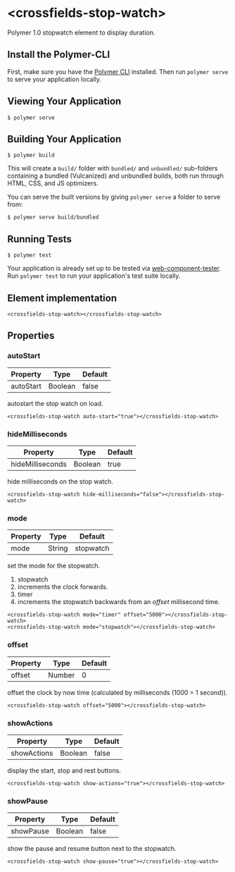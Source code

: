 # \<crossfields-stop-watch\>

Polymer 1.0 stopwatch element to display duration.

## Install the Polymer-CLI

First, make sure you have the [Polymer CLI](https://www.npmjs.com/package/polymer-cli) installed. Then run `polymer serve` to serve your application locally.

## Viewing Your Application

```
$ polymer serve
```

## Building Your Application

```
$ polymer build
```

This will create a `build/` folder with `bundled/` and `unbundled/` sub-folders
containing a bundled (Vulcanized) and unbundled builds, both run through HTML,
CSS, and JS optimizers.

You can serve the built versions by giving `polymer serve` a folder to serve
from:

```
$ polymer serve build/bundled
```

## Running Tests

```
$ polymer test
```

Your application is already set up to be tested via [web-component-tester](https://github.com/Polymer/web-component-tester). Run `polymer test` to run your application's test suite locally.

## Element implementation

```
<crossfields-stop-watch></crossfields-stop-watch>
```

## Properties

### autoStart

| Property  | Type      | Default  |
|-----------|-----------|----------|
| autoStart | Boolean   | false    |

autostart the stop watch on load.

```
<crossfields-stop-watch auto-start="true"></crossfields-stop-watch>
```

### hideMilliseconds

| Property         | Type      | Default |
|------------------|-----------|---------|
| hideMilliseconds | Boolean   | true    |

hide milliseconds on the stop watch.

```
<crossfields-stop-watch hide-milliseconds="false"></crossfields-stop-watch>
```

### mode

| Property         | Type      | Default      |
|------------------|-----------|--------------|
| mode             | String    | stopwatch    |

set the mode for the stopwatch.

1. stopwatch
  1. increments the clock forwards.
2. timer
  1. increments the stopwatch backwards from an *offset* millisecond time.

```
<crossfields-stop-watch mode="timer" offset="5000"></crossfields-stop-watch>
<crossfields-stop-watch mode="stopwatch"></crossfields-stop-watch>
```

### offset

| Property         | Type      | Default      |
|------------------|-----------|--------------|
| offset           | Number    | 0            |

offset the clock by now time (calculated by milliseconds (1000 = 1 second)).

```
<crossfields-stop-watch offset="5000"></crossfields-stop-watch>
```


### showActions

| Property         | Type      | Default      |
|------------------|-----------|--------------|
| showActions      | Boolean   | false        |

display the start, stop and rest buttons.

```
<crossfields-stop-watch show-actions="true"></crossfields-stop-watch>
```

### showPause

| Property         | Type      | Default      |
|------------------|-----------|--------------|
| showPause        | Boolean   | false        |

show the pause and resume button next to the stopwatch.

```
<crossfields-stop-watch show-pause="true"></crossfields-stop-watch>
```
